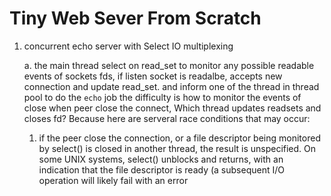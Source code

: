 # Tiny Web Sever From Scratch

1. concurrent echo server with Select IO multiplexing
 
   a. the main thread  select on read_set to monitor any possible readable events of sockets fds, if listen socket is readalbe, accepts new connection and update read_set. and inform one of the thread in thread pool to do the `echo` job
   the difficulty is how to monitor the events of close when peer close the connect, Which thread updates readsets and closes fd? Because here are serveral race conditions that may occur:
   1) if the peer close the connection,  or a file descriptor being monitored by select()  is  closed  in  another
       thread,  the  result  is  unspecified.   On  some  UNIX systems, select()
       unblocks and returns, with an indication  that  the  file  descriptor  is
       ready  (a subsequent I/O operation will likely fail with an error  
      

